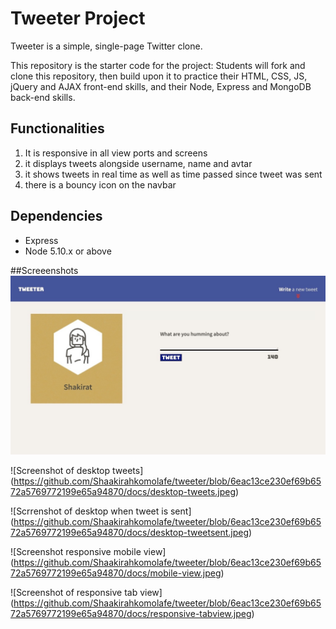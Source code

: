 # Tweeter Project

Tweeter is a simple, single-page Twitter clone.

This repository is the starter code for the project: Students will fork and clone this repository, then build upon it to practice their HTML, CSS, JS, jQuery and AJAX front-end skills, and their Node, Express and MongoDB back-end skills.


## Functionalities

1. It is responsive in all view ports and screens
2. it displays tweets alongside username, name and avtar
3. it shows tweets in real time as well as time passed since tweet was sent
4. there is a bouncy icon on the navbar



## Dependencies

- Express
- Node 5.10.x or above

##Screeenshots
![Screenshot of desktop before tweeting](https://github.com/Shaakirahkomolafe/tweeter/blob/6eac13ce230ef69b6572a5769772199e65a94870/docs/desktop-pretweet.jpeg)

![Screenshot of desktop tweets]
(https://github.com/Shaakirahkomolafe/tweeter/blob/6eac13ce230ef69b6572a5769772199e65a94870/docs/desktop-tweets.jpeg)

![Scrrenshot of desktop when tweet is sent]
(https://github.com/Shaakirahkomolafe/tweeter/blob/6eac13ce230ef69b6572a5769772199e65a94870/docs/desktop-tweetsent.jpeg)

![Screenshot responsive mobile view]
(https://github.com/Shaakirahkomolafe/tweeter/blob/6eac13ce230ef69b6572a5769772199e65a94870/docs/mobile-view.jpeg)

![Screenshot of responsive tab view]
(https://github.com/Shaakirahkomolafe/tweeter/blob/6eac13ce230ef69b6572a5769772199e65a94870/docs/responsive-tabview.jpeg)
